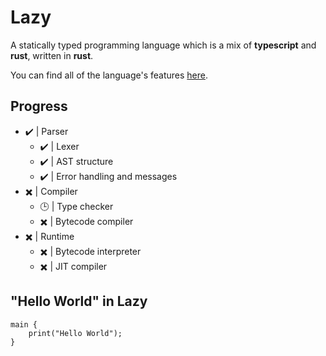 # Lazy

A statically typed programming language which is a mix of **typescript** and **rust**, written in **rust**.

You can find all of the language's features [here](https://googlefeud.github.io/Lazy/).

## Progress

- ✔️ | Parser
    - ✔️ | Lexer
    - ✔️ | AST structure
    - ✔️ | Error handling and messages
- ✖️ | Compiler
    - 🕒 | Type checker
    - ✖️ | Bytecode compiler
- ✖️ | Runtime
    - ✖️ | Bytecode interpreter
    - ✖️ | JIT compiler

## "Hello World" in Lazy

```
main {
    print("Hello World");
}
```